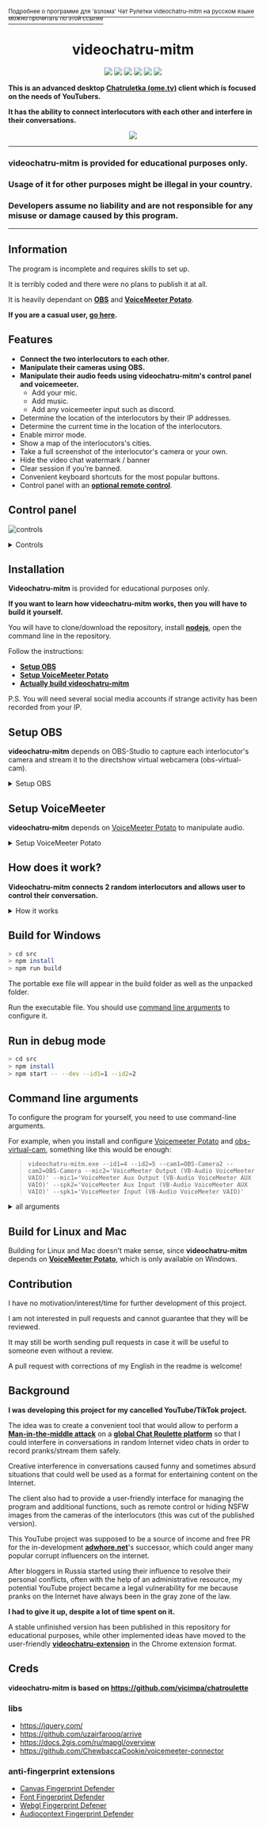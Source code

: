 [<sup>Подробнее о программе для 'взлома' Чат Рулетки videochatru-mitm на русском языке можно прочитать по этой ссылке</sup>](README_RU.md)  
<h1 align="center">videochatru-mitm</h1>

<p align="center">
<img src="https://img.shields.io/badge/Supported_OS-Windows-orange.svg" >
<img src="https://img.shields.io/badge/contributions-not%20welcome-blue.svg?style=flat&color=red" >
<img src="https://img.shields.io/github/contributors/qrlk/videochatru-mitm" >
<img src="https://img.shields.io/github/last-commit/qrlk/videochatru-mitm" >
<img src="https://img.shields.io/github/license/qrlk/videochatru-mitm" >
<img src="https://img.shields.io/date/1632816617?label=released" >
</p>

**This is an advanced desktop [Chatruletka (ome.tv)](https://videochatru.com/) client which is focused on the needs of YouTubers.**  

**It has the ability to connect interlocutors with each other and interfere in their conversations.**

<p align="center">
 <img src="screens/screen.gif"> 
</p>

--------------
### **videochatru-mitm** is provided for educational purposes only.
### Usage of it for other purposes might be illegal in your country.  
### Developers assume no liability and are not responsible for any misuse or damage caused by this program.
--------------
## Information
The program is incomplete and requires skills to set up.

It is terribly coded and there were no plans to publish it at all.

It is heavily dependant on **[OBS](https://github.com/qrlk/videochatru-mitm#setup-obs)** and **[VoiceMeeter Potato](https://github.com/qrlk/videochatru-mitm#setup-voicemeeter)**.

**If you are a casual user, [go here](https://github.com/qrlk/videochatru-extension).**

## Features
* **Connect the two interlocutors to each other.**
* **Manipulate their cameras using OBS.**
* **Manipulate their audio feeds using videochatru-mitm's control panel and voicemeeter.**
  * Add your mic.
  * Add music.
  * Add any voicemeeter input such as discord.
* Determine the location of the interlocutors by their IP addresses.
* Determine the current time in the location of the interlocutors.
* Enable mirror mode.
* Show a map of the interlocutors's cities.
* Take a full screenshot of the interlocutor's camera or your own.
* Hide the video chat watermark / banner
* Clear session if you're banned.
* Convenient keyboard shortcuts for the most popular buttons.
* Control panel with an **[optional remote control](remote%20control)**.
## Control panel
![controls](screens/control.png)<details>
 <summary>Controls</summary>  
 
 1. Remote IP address page.
 2. The first interlocutor's location.
 3. The second interlocutor's location.
 4. Nickname generator (Russian).
 5. WebRTC status 1 - 2.
 6. Settings page.
 7. NSFW detector (extracted from the published version).
 8. Make a screenshot of the 1st / 2nd camera (create a "videochatru" folder in your Downloads).
 9. Mute the first or second interlocutor.
 10. Skip the 1st / 2nd interlocutor. 
 11. Push-To-Talk for discord (right click to switch).
 12. Push-To-Talk for music (right click to switch).
 13. Push-to-talk for your mic (right click to switch).
</details>

## Installation
**Videochatru-mitm** is provided for educational purposes only.  

**If you want to learn how videochatru-mitm works, then you will have to build it yourself.**

You will have to clone/download the repository, install **[nodejs](http://nodejs.org/en/download)**, open the command line in the repository.

Follow the instructions:
* **[Setup OBS](https://github.com/qrlk/videochatru-mitm#setup-obs)**
* **[Setup VoiceMeeter Potato](https://github.com/qrlk/videochatru-mitm#setup-voicemeeter)**
* **[Actually build videochatru-mitm](https://github.com/qrlk/videochatru-mitm#build-for-windows)**

P.S. You will need several social media accounts if strange activity has been recorded from your IP.

## Setup OBS
**videochatru-mitm** depends on OBS-Studio to capture each interlocutor's camera and stream it to the directshow virtual webcamera (obs-virtual-cam).
<details>
 <summary>Setup OBS</summary>  
  
* Install [OBS-Studio](https://obsproject.com/).
* Install [obs-virtual-cam](https://github.com/Fenrirthviti/obs-virtual-cam).
  * Select 4 cameras.
* (optional) change each camera's name.
  * Open regedit.exe.
  * Search for "obs-camera".
  * Replace each unique camera to something unique like "CAMERA1"/"CAMERA2"/"CAMERA3"/"CAMERA4".
* Select the OBS output resolution: 640x480.
* Select the OBS bitrate output ~900 kbps (?).
* Enable Studio mode.
* Create two scenes, on each capture each videochatru-mitm's window and crop it so that the interlocutor's camera occupies the entire screen.
* Create a scene filter Virtual Camera and select CAMERA1/CAMERA2, press 'start'.
* Select the first scene, then press 'Transition', then select second scene so they both cameras can work.
* Pass these camera names as a command-line arguments later.

P.S. Always start filter output before reading input from the camera, otherwise the camera's extension will be fixed at 1920x1080 until reboot.
</details>

## Setup VoiceMeeter
**videochatru-mitm** depends on [VoiceMeeter Potato](https://vb-audio.com/Voicemeeter/potato.htm) to manipulate audio.
<details>
 <summary>Setup VoiceMeeter Potato</summary>  
  
* Install [VoiceMeeter Potato](https://vb-audio.com/Voicemeeter/potato.htm).
* Select your mic at `HARWARE INPUT 5`
* Select your speaker at `HARDWARE OUTPUT A1`
* Select `VAIO 3` as the default sound output on your pc.
* Make sure that `Virtual Input VoiceMeeter VAIO` has `A1` and `B1` enabled.
* Make sure that `Virtual Input VoiceMeeter AUX` has `A1` and `B2` enabled.
* `HARWARE INPUT 4` and `HARWARE INPUT 3` are used as discord/music input, use [VAC](https://vac.muzychenko.net/en/) if you want this functionality.

P.S. You should run VoiceMeeter on every startup (there is also a such option), otherwise you won't have sound.  
</details>

## How does it work?
**Videochatru-mitm connects 2 random interlocutors and allows user to control their conversation.**
<details>
 <summary>How it works</summary>  
  
* **Videochatru-mitm** creates two [BrowserWindow](https://www.electronjs.org/docs/api/browser-window)'s instances with https://videochatru.com/embed in each one.
* **Videochatru-mitm** injects a control panel into [videochatru](https://videochatru.com)'m DOM.
  * There is also a [remote control]().
* [Integrated extensions]() bypass fingerprinting so both istances can work together.
* [Obs-studio](https://obsproject.com/) captures each instance's interlocutor's cam and outputs it through [obs-virtual-cam](https://github.com/Fenrirthviti/obs-virtual-cam).
  * **Videochatru-mitm** selects the other interlocutor's camera input based on the [command line arguments](https://github.com/qrlk/videochatru-mitm#command-line-arguments) passed to it.
* [VoiceMeeter Potato](https://vb-audio.com/Voicemeeter/potato.htm) handles audio mixering, receiving commands from users via [voicemeeter-connector](https://github.com/ChewbaccaCookie/voicemeeter-connector).
  * **Videochatru-mitm** selects speaker output based on the [command line arguments](https://github.com/qrlk/videochatru-mitm#command-line-arguments) passed to it.
  * VoiceMeeter Potato 
  * **Videochatru-mitm** selects camera input based on the [command line arguments](https://github.com/qrlk/videochatru-mitm#command-line-arguments) passed to it.


I experimented with webrtc to implement [mitm](https://en.wikipedia.org/wiki/Man-in-the-middle_attack), but due to some chrome bugs and unpleasant delays, it was easier to stay dependent on [VoiceMeeter Potato](https://vb-audio.com/Voicemeeter/potato.htm)/[obs-virtual-cam](https://github.com/Fenrirthviti/obs-virtual-cam).
</details>

## Build for Windows

```bash
> cd src
> npm install
> npm run build
```
The portable exe file will appear in the build folder as well as the unpacked folder.  

Run the executable file. You should use [command line arguments](https://github.com/qrlk/videochatru-mitm#command-line-arguments) to configure it.
## Run in debug mode

```bash
> cd src
> npm install
> npm start -- --dev --id1=1 --id2=2
```
## Command line arguments
To configure the program for yourself, you need to use command-line arguments. 

For example, when you install and configure [Voicemeeter Potato](https://github.com/qrlk/videochatru-mitm#setup-voicemeeter) and [obs-virtual-cam](https://github.com/qrlk/videochatru-mitm#setup-obs), something like this would be enough:

> `videochatru-mitm.exe --id1=4 --id2=5 --cam1=OBS-Camera2 --cam2=OBS-Camera --mic2='VoiceMeeter Output (VB-Audio VoiceMeeter VAIO)' --mic1='VoiceMeeter Aux Output (VB-Audio VoiceMeeter AUX VAIO)' --spk2='VoiceMeeter Aux Input (VB-Audio VoiceMeeter AUX VAIO)' --spk1='VoiceMeeter Input (VB-Audio VoiceMeeter VAIO)' `
<details>
<summary>all arguments</summary>

### window n1
* `id1` - id of the permanent [session](https://www.electronjs.org/docs/api/session ) for the first window.
  * **By default:** 1.
* `cam1` is the name of the camera for the first window.
  * This camera will be selected from the list.
  * Specify here the camera that shows the image from another window.
* `mic1` is the name of the microphone for the first window.
  * This microphone will be selected from the list.
  * Specify here the virtual cable to which the sound comes from another window.
* `spk1` is the name of the audio output device for the first window.
  * This audio output device will be selected from the list.
  * Specify here the virtual cable to which you want to send audio to another window.
### window n2
* `id2` - id of the permanent [session](https://www.electronjs.org/docs/api/session ) for the first window.
  * **By default:** 2.
* `cam2` is the name of the camera for the second window.
  * This camera will be selected from the list.
  * Specify here the camera that shows the image from another window.
* `mic2` is the name of the microphone for the second window.
  * This microphone will be selected from the list.
  * Specify here the virtual cable to which the sound comes from another window.
* `spk2` is the name of the microphone for the second window.
  * This audio output device will be selected from the list.
  * Specify here the virtual cable to which you want to send audio to another window.
### voicemeeter
* `input1` is the Voicemeeter input number to which the sound comes from the first window.
  * **By default:** 5.
* `input2` is the Voicemeeter input number to which the sound comes from the second window.
  * **By default:** 6.
* `inputmic` is the Voicemeeter input number that your microphone is on.
  * **By default:** 4.
* `inputmusic` is the Voicemeeter input number on which the virtual cable that the music comes from the player is on.
  * **By default:** 2.
* `inputdiscord` - the number of the Voicemeeter input on which the virtual cable to which the sound from the discord comes.
  * **By default:** 3.
* `outputspeaker` - the number of the VoiceMeeter output to your headphones.
  * **By default:** 0.
* `outputmicmusictodiscord` is the VoiceMeeter output number where the music will be output if you want to mix it with a microphone and output it to discord.
  * **By default:** 1.
<details>
<summary>Numbers</summary>

* 0 - A1
* 1 - A2
* 2 - A3
* 3 - A4
* 4 - A5
* 5 - B1
* 6 - B2
* 7 - B3
</details>

### other
* `ws` - is the web socket address of the server for remote management.
* `checkip` - if specified, it will show information about your IP at the start.

</details>

## Build for Linux and Mac
Building for Linux and Mac doesn't make sense, since **videochatru-mitm** depends on **[VoiceMeeter Potato](https://vb-audio.com/Voicemeeter/potato.htm)**, which is only available on Windows.

## Contribution
I have no motivation/interest/time for further development of this project.  

I am not interested in pull requests and cannot guarantee that they will be reviewed.

It may still be worth sending pull requests in case it will be useful to someone even without a review.

A pull request with corrections of my English in the readme is welcome!

## Background
**I was developing this project for my cancelled YouTube/TikTok project.**

The idea was to create a convenient tool that would allow to perform a **[Man-in-the-middle attack](https://en.wikipedia.org/wiki/Man-in-the-middle_attack)** on a **[global Chat Roulette platform](https://github.com/qrlk/videochatru-extension#what-is-chat-roulette)** so that I could interfere in conversations in random Internet video chats in order to record pranks/stream them safely.


Creative interference in conversations caused funny and sometimes absurd situations that could well be used as a format for entertaining content on the Internet.

The client also had to provide a user-friendly interface for managing the program and additional functions, such as remote control or hiding NSFW images from the cameras of the interlocutors (this was cut of the published version).

This YouTube project was supposed to be a source of income and free PR for the in-development **[adwhore.net](https://adwhore.net)**'s successor, which could anger many popular corrupt influencers on the internet.

After bloggers in Russia started using their influence to resolve their personal conflicts, often with the help of an administrative resource, my potential YouTube project became a legal vulnerability for me because pranks on the Internet have always been in the gray zone of the law.  

**I had to give it up, despite a lot of time spent on it.**

A stable unfinished version has been published in this repository for educational purposes, while other implemented ideas have moved to the user-friendly **[videochatru-extension](https://github.com/qrlk/videochatru-extension)** in the Chrome extension format.

## Creds
**videochatru-mitm is based on https://github.com/vicimpa/chatroulette**

### libs
* https://jquery.com/
* https://github.com/uzairfarooq/arrive
* https://docs.2gis.com/ru/mapgl/overview
* https://github.com/ChewbaccaCookie/voicemeeter-connector

### anti-fingerprint extensions

* [Canvas Fingerprint Defender](https://chrome.google.com/webstore/detail/canvas-fingerprint-defend/lanfdkkpgfjfdikkncbnojekcppdebfp)
* [Font Fingerprint Defender](https://chrome.google.com/webstore/detail/font-fingerprint-defender/fhkphphbadjkepgfljndicmgdlndmoke)
* [Webgl Fingerprint Defener](https://chrome.google.com/webstore/detail/webgl-fingerprint-defende/olnbjpaejebpnokblkepbphhembdicik)
* [Audiocontext Fingerprint Defender](https://chrome.google.com/webstore/detail/audiocontext-fingerprint/pcbjiidheaempljdefbdplebgdgpjcbe)

